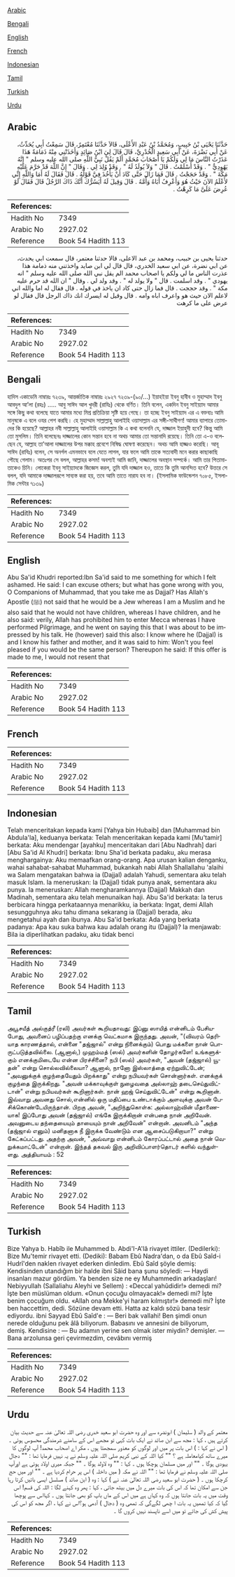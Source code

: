 [Arabic](#arabic)

[Bengali](#bengali)

[English](#english)

[French](#french)

[Indonesian](#indonesian)

[Tamil](#tamil)

[Turkish](#turkish)

[Urdu](#urdu)

## Arabic


<div dir="rtl" lang="ar" style={{fontSize:'larger',backgroundColor:'#f8f9fa',padding:20}}>
حَدَّثَنَا يَحْيَى بْنُ حَبِيبٍ، وَمُحَمَّدُ بْنُ عَبْدِ الأَعْلَى، قَالاَ حَدَّثَنَا مُعْتَمِرٌ، قَالَ سَمِعْتُ أَبِي يُحَدِّثُ، عَنْ أَبِي نَضْرَةَ، عَنْ أَبِي سَعِيدٍ الْخُدْرِيِّ، قَالَ قَالَ لِيَ ابْنُ صَائِدٍ وَأَخَذَتْنِي مِنْهُ ذَمَامَةٌ هَذَا عَذَرْتُ النَّاسَ مَا لِي وَلَكُمْ يَا أَصْحَابَ مُحَمَّدٍ أَلَمْ يَقُلْ نَبِيُّ اللَّهِ صلى الله عليه وسلم ‏"‏ إِنَّهُ يَهُودِيٌّ ‏"‏ ‏.‏ وَقَدْ أَسْلَمْتُ ‏.‏ قَالَ ‏"‏ وَلاَ يُولَدُ لَهُ ‏"‏ ‏.‏ وَقَدْ وُلِدَ لِي ‏.‏ وَقَالَ ‏"‏ إِنَّ اللَّهَ قَدْ حَرَّمَ عَلَيْهِ مَكَّةَ ‏"‏ ‏.‏ وَقَدْ حَجَجْتُ ‏.‏ قَالَ فَمَا زَالَ حَتَّى كَادَ أَنْ يَأْخُذَ فِيَّ قَوْلُهُ ‏.‏ قَالَ فَقَالَ لَهُ أَمَا وَاللَّهِ إِنِّي لأَعْلَمُ الآنَ حَيْثُ هُوَ وَأَعْرِفُ أَبَاهُ وَأُمَّهُ ‏.‏ قَالَ وَقِيلَ لَهُ أَيَسُرُّكَ أَنَّكَ ذَاكَ الرَّجُلُ قَالَ فَقَالَ لَوْ عُرِضَ عَلَىَّ مَا كَرِهْتُ ‏.‏
</div>
<div style={{backgroundColor:'#f8f9fa',padding:20, marginBottom: 10}}><table> <thead> <tr> <th>References:</th> <th></th> </tr> </thead> <tbody><tr><td>Hadith No</td><td>7349</td></tr><tr><td>Arabic No</td><td>2927.02</td></tr><tr><td>Reference</td><td>Book 54 Hadith 113</td></tr></tbody></table></div>


<div dir="rtl" lang="ar" style={{fontSize:'larger',backgroundColor:'#f8f9fa',padding:20}}>
حدثنا يحيى بن حبيب، ومحمد بن عبد الاعلى، قالا حدثنا معتمر، قال سمعت ابي يحدث، عن ابي نضرة، عن ابي سعيد الخدري، قال قال لي ابن صايد واخذتني منه ذمامة هذا عذرت الناس ما لي ولكم يا اصحاب محمد الم يقل نبي الله صلى الله عليه وسلم " انه يهودي " . وقد اسلمت . قال " ولا يولد له " . وقد ولد لي . وقال " ان الله قد حرم عليه مكة " . وقد حججت . قال فما زال حتى كاد ان ياخذ في قوله . قال فقال له اما والله اني لاعلم الان حيث هو واعرف اباه وامه . قال وقيل له ايسرك انك ذاك الرجل قال فقال لو عرض على ما كرهت
</div>
<div style={{backgroundColor:'#f8f9fa',padding:20, marginBottom: 10}}><table> <thead> <tr> <th>References:</th> <th></th> </tr> </thead> <tbody><tr><td>Hadith No</td><td>7349</td></tr><tr><td>Arabic No</td><td>2927.02</td></tr><tr><td>Reference</td><td>Book 54 Hadith 113</td></tr></tbody></table></div>

## Bengali


<div dir="ltr" lang="bn" style={{fontSize:'larger',backgroundColor:'#f8f9fa',padding:20}}>
হাদিস একাডেমি নাম্বারঃ ৭২৩৯, আন্তর্জাতিক নাম্বারঃ ২৯২৭ ৭২৩৯-(৯০/...) ইয়াহইয়া ইবনু হাবীব ও মুহাম্মাদ ইবনু আবদুল আ’লা (রহঃ) ..... আবু সাঈদ আল খুদরী (রাযিঃ) থেকে বর্ণিত। তিনি বলেন, একদিন ইবনু সাইয়্যাদ আমার সঙ্গে কিছু কথা বলেছে যাতে আমার মধ্যে মিশ্র প্রতিক্রিয়া সৃষ্টি হয়ে গেছে। তা হচ্ছে ইবনু সাইয়্যাদ এর এ বক্তব্যঃ আমি মানুষকে এ বলে ওযর পেশ করছি। হে মুহাম্মাদ সাল্লাল্লাহু আলাইহি ওয়াসাল্লাম এর সঙ্গী-সাথীগণ! আমার ব্যাপারে তোমাদের কি হয়েছে? আল্লাহর নবী সাল্লাল্লাহু আলাইহি ওয়াসাল্লাম কি এ কথা বলেননি যে, দাজ্জাল ইয়াহুদী হবে? কিন্তু আমি তো মুসলিম। তিনি বলেছেনঃ দাজ্জালের কোন সন্তান হবে না অথচ আমার তো সন্তানাদি রয়েছে। তিনি তো এ-ও বলেছেন যে, আল্লাহ তা’আলা দাজ্জালের উপর মক্কাহ প্রবেশে নিষিদ্ধ ঘোষণা করেছেন। অথচ আমি হাজ্জও করেছি। আবূ সাঈদ (রাযিঃ) বলেন, সে অনর্গল এমনভাবে বলে যেতে লাগল, যার ফলে আমি তাকে সত্যবাদী মনে করার কাছাকাছি পৌছে গেলাম। অতঃপর সে বলল, আল্লাহর কসম! অবশ্যই আমি জানি, দাজ্জালের অবস্থান সম্পর্কে। আমি তার পিতামাতাকেও চিনি। লোকেরা ইবনু সাইয়্যাদকে জিজ্ঞেস করল, তুমি যদি দাজ্জাল হও, তাতে কি তুমি আনন্দিত হবে? উত্তরে সে বলল, যদি আমাকে দাজ্জালরূপে সাব্যস্ত করা হয়, তবে আমি তাতে নারায হব না। (ইসলামিক ফাউন্ডেশন ৭০৮৫, ইসলামিক সেন্টার ৭১৩৯)
</div>
<div style={{backgroundColor:'#f8f9fa',padding:20, marginBottom: 10}}><table> <thead> <tr> <th>References:</th> <th></th> </tr> </thead> <tbody><tr><td>Hadith No</td><td>7349</td></tr><tr><td>Arabic No</td><td>2927.02</td></tr><tr><td>Reference</td><td>Book 54 Hadith 113</td></tr></tbody></table></div>

## English


<div dir="ltr" lang="en" style={{fontSize:'larger',backgroundColor:'#f8f9fa',padding:20}}>
Abu Sa'id Khudri reported:Ibn Sa'id said to me something for which I felt ashamed. He said: I can excuse others; but what has gone wrong with you, O Companions of Muhammad, that you take me as Dajjal? Has Allah's Apostle (ﷺ) not said that he would be a Jew whereas I am a Muslim and he also said that he would not have children, whereas I have children, and he also said: verily, Allah has prohibited him to enter Mecca whereas I have performed Pilgrimage, and he went on saying this that I was about to be impressed by his talk. He (however) said this also: I know where he (Dajjal) is and I know his father and mother, and it was said to him: Won't you feel pleased if you would be the same person? Thereupon he said: If this offer is made to me, I would not resent that
</div>
<div style={{backgroundColor:'#f8f9fa',padding:20, marginBottom: 10}}><table> <thead> <tr> <th>References:</th> <th></th> </tr> </thead> <tbody><tr><td>Hadith No</td><td>7349</td></tr><tr><td>Arabic No</td><td>2927.02</td></tr><tr><td>Reference</td><td>Book 54 Hadith 113</td></tr></tbody></table></div>

## French


<div dir="ltr" lang="fr" style={{fontSize:'larger',backgroundColor:'#f8f9fa',padding:20}}>

</div>
<div style={{backgroundColor:'#f8f9fa',padding:20, marginBottom: 10}}><table> <thead> <tr> <th>References:</th> <th></th> </tr> </thead> <tbody><tr><td>Hadith No</td><td>7349</td></tr><tr><td>Arabic No</td><td>2927.02</td></tr><tr><td>Reference</td><td>Book 54 Hadith 113</td></tr></tbody></table></div>

## Indonesian


<div dir="ltr" lang="id" style={{fontSize:'larger',backgroundColor:'#f8f9fa',padding:20}}>
Telah menceritakan kepada kami [Yahya bin Hubaib] dan [Muhammad bin Abdula'la], keduanya berkata: Telah menceritakan kepada kami [Mu'tamir] berkata: Aku mendengar [ayahku] menceritakan dari [Abu Nadhrah] dari [Abu Sa'id Al Khudri] berkata: Ibnu Sha'id berkata padaku, aku merasa menghargainya: Aku memaafkan orang-orang. Apa urusan kalian denganku, wahai sahabat-sahabat Muhammad, bukankah nabi Allah Shallallahu 'alaihi wa Salam mengatakan bahwa ia (Dajjal) adalah Yahudi, sementara aku telah masuk Islam. Ia meneruskan: Ia (Dajjal) tidak punya anak, sementara aku punya. Ia meneruskan: Allah mengharamkannya (Dajjal) Makkah dan Madinah, sementara aku telah menunaikan haji. Abu Sa'id berkata: Ia terus berbicara hingga perkataannya menarikku, ia berkata: Ingat, demi Allah sesungguhnya aku tahu dimana sekarang ia (Dajjal) berada, aku mengetahui ayah dan ibunya. Abu Sa'id berkata: Ada yang berkata padanya: Apa kau suka bahwa kau adalah orang itu (Dajjal)? Ia menjawab: Bila ia diperlihatkan padaku, aku tidak benci
</div>
<div style={{backgroundColor:'#f8f9fa',padding:20, marginBottom: 10}}><table> <thead> <tr> <th>References:</th> <th></th> </tr> </thead> <tbody><tr><td>Hadith No</td><td>7349</td></tr><tr><td>Arabic No</td><td>2927.02</td></tr><tr><td>Reference</td><td>Book 54 Hadith 113</td></tr></tbody></table></div>

## Tamil


<div dir="ltr" lang="ta" style={{fontSize:'larger',backgroundColor:'#f8f9fa',padding:20}}>
அபூசயீத் அல்குத்ரீ (ரலி) அவர்கள் கூறியதாவது: இப்னு ஸாயித் என்னிடம் பேசியபோது, அவனைப் பழிப்பதற்கு எனக்கு வெட்கமாக இருந்தது. அவன், "(விவரம் தெரியாத காரணத்தால், என்னை "தஜ்ஜால்" என்று நினைக்கும்) பொது மக்களை நான் பொருட்படுத்தவில்லை. (ஆனால்,) முஹம்மத் (ஸல்) அவர்களின் தோழர்களே! உங்களுக்கும் எனக்குமிடையே என்ன பிரச்சினை? நபி (ஸல்) அவர்கள், "அவன் (தஜ்ஜால்) யூதன்" என்று சொல்லவில்லையா? ஆனால், நானோ இஸ்லாத்தை ஏற்றுவிட்டேன்; "அவனுக்குக் குழந்தையேதும் பிறக்காது" என்று நபியவர்கள் சொன்னார்கள். எனக்குக் குழந்தை இருக்கிறது. "அவன் மக்காவுக்குள் நுழைவதை அல்லாஹ் தடைசெய்துவிட்டான்" என்று நபியவர்கள் கூறினார்கள். நான் ஹஜ் செய்துவிட்டேன்" என்று கூறினான். இவ்வாறு அவனது சொல்,என்னில் ஒரு மதிப்பை உண்டாக்கும் அளவுக்கு அவன் பேசிக்கொண்டேயிருந்தான். பிறகு அவன், "அறிந்துகொள்க: அல்லாஹ்வின் மீதாணையாக! இப்போது அவன் (தஜ்ஜால்) எங்கே இருக்கிறான் என்பதை நான் அறிவேன். அவனுடைய தந்தையையும் தாயையும் நான் அறிவேன்" என்றான். அவனிடம் "அந்த (தஜ்ஜால் எனும்) மனிதனாக நீ இருக்க வேண்டும் என ஆசைப்படுகிறாயா?" என்று கேட்கப்பட்டது. அதற்கு அவன், "அவ்வாறு என்னிடம் கோரப்பட்டால் அதை நான் வெறுக்கமாட்டேன்" என்றான். இந்தத் தகவல் இரு அறிவிப்பாளர்தொடர் களில் வந்துள்ளது. அத்தியாயம் : 52
</div>
<div style={{backgroundColor:'#f8f9fa',padding:20, marginBottom: 10}}><table> <thead> <tr> <th>References:</th> <th></th> </tr> </thead> <tbody><tr><td>Hadith No</td><td>7349</td></tr><tr><td>Arabic No</td><td>2927.02</td></tr><tr><td>Reference</td><td>Book 54 Hadith 113</td></tr></tbody></table></div>

## Turkish


<div dir="ltr" lang="tr" style={{fontSize:'larger',backgroundColor:'#f8f9fa',padding:20}}>
Bize Yahya b. Habîb ile Muhammed b. Abdi'I-A'lâ rivayet ittiler. (Dedilerki): Bize Mu'temir rivayet etti. (Dediki): Babam Ebû Nadra'dan, o da Ebû Saîd-i Hudrî'den naklen rivayet ederken dinledim. Ebû Saîd şöyle demiş: Kendisinden utandığım bir halde ibni Sâid bana şunu söyledi: — Haydi insanları mazur gördüm. Ya benden size ne ey Muhammedin arkadaşları! Nebiyyullah (Sallaliahu Aleyhi ve Sellem) : «Deccal yahûdidir!» demedi mi? İşte ben müslüman oldum. «Onun çocuğu olmayacak!» demedi mi? İşte benim çocuğum oldu. «Allah ona Mekke'yi haram kılmıştır!» demedi mi? İşte ben haccettim, dedi. Sözüne devam etti. Hatta az kaldı sözü bana tesir ediyordu. ibni Sayyad Ebû Saîd'e : — Beri bak vallahi! Ben şimdi onun nerede olduğunu pek âlâ biliyorum. Babasını ve annesini de biliyorum, demiş. Kendisine : — Bu adamın yerine sen olmak ister miydin? demişler. — Bana arzolunsa geri çevirmezdim, cevâbını vermiş
</div>
<div style={{backgroundColor:'#f8f9fa',padding:20, marginBottom: 10}}><table> <thead> <tr> <th>References:</th> <th></th> </tr> </thead> <tbody><tr><td>Hadith No</td><td>7349</td></tr><tr><td>Arabic No</td><td>2927.02</td></tr><tr><td>Reference</td><td>Book 54 Hadith 113</td></tr></tbody></table></div>

## Urdu


<div dir="rtl" lang="ur" style={{fontSize:'larger',backgroundColor:'#f8f9fa',padding:20}}>
معتمر کے والد ( سلیمان ) ابونضرہ سے اور وہ حضرت ابو سعید خدری رضی اللہ تعالیٰ عنہ سے حدیث بیان کرتے ہیں ، کہا : مجھ سے ابن صائد نے ایک بات کہی تو مجھے اس کے سامنے شرمندگی محسوس ہوئی ۔ ( اس نے کہا : ) اس بات پر میں اور لوگوں کو معذور سمجھتا ہوں ، مکر اے اصحاب محمد! آپ لوگوں کا میرے ساتھ کیامعاملہ ہے	؟ "" کیا اللہ کے نبی کریم صلی اللہ علیہ وسلم نے یہ نہیں فرمایا تھا : "" دجال یہودی ہوگا ۔ "" اور میں مسلمان ہوچکا ہوں ۔ کہا : "" وہ لاولد ہوگا ۔ "" جبکہ میری اولاد ہوئی ہے اورآپ صلی اللہ علیہ وسلم نے فرمایا تھا : "" اللہ نے مکہ ( میں داخلہ ) اس پر حرام کردیا ہے ۔ "" اور میں حج کرچکا ہوں ۔ ( حضرت ابو سعید رضی اللہ تعالیٰ عنہ نے ) کہا : وہ ( ابن صائد ) مسلسل ایسی باتیں کرتا رہا جن سے امکان تھا کہ اس کی بات میرے دل میں بیٹھ جاتی ، کہا : پھر وہ کہنے لگا : اللہ کی قسم! اس وقت میں یہ بات جانتا ہوں کہ وہ کہاں ہے میں اس کے ماں باپ کو بھی جانتا ہوں ۔ کہااس سے پوچھا گیا کہ کیا تمھیں یہ بات ا چھی لگےگی کہ تمھی وہ ( دجال ) آدمی ہو؟اس نے کہا ، اگر مجھ کو اس کی پیش کش کی جائے تو میں اسے ناپسند نہیں کروں گا ۔
</div>
<div style={{backgroundColor:'#f8f9fa',padding:20, marginBottom: 10}}><table> <thead> <tr> <th>References:</th> <th></th> </tr> </thead> <tbody><tr><td>Hadith No</td><td>7349</td></tr><tr><td>Arabic No</td><td>2927.02</td></tr><tr><td>Reference</td><td>Book 54 Hadith 113</td></tr></tbody></table></div>